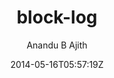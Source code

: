 ---
title: "block-log"
github: https://github.com/anandubajith/block-log
demo: https://anandu.net/demo/block-log/
author: Anandu B Ajith

ssg:
  - Jekyll
cms:
  - No Cms
date: 2014-05-16T05:57:19Z
github_branch: master
description: "block-log , A Jekyll theme"
stale: false
---